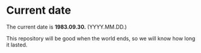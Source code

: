 # Current date

The current date is **1983.09.30.** (YYYY.MM.DD.)

This repository will be good when the world ends, so we will know how long it lasted.